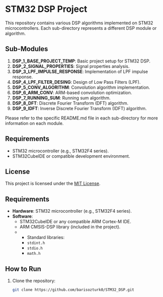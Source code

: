 # STM32 DSP Project

This repository contains various DSP algorithms implemented on STM32 microcontrollers. Each sub-directory represents a different DSP module or algorithm.

## Sub-Modules
1. **DSP_1_BASE_PROJECT_TEMP**: Basic project setup for STM32 DSP.
2. **DSP_2_SIGNAL_PROPERTIES**: Signal properties analysis.
3. **DSP_3_LPF_IMPULSE_RESPONSE**: Implementation of LPF impulse response.
4. **DSP_4_LPF_FILTER_DESING**: Design of Low Pass Filters (LPF).
5. **DSP_5_CONV_ALGORITHM**: Convolution algorithm implementation.
6. **DSP_6_ARM_CONV**: ARM-based convolution optimization.
7. **DSP_7_RUNNING_SUM**: Running sum algorithm.
8. **DSP_8_DFT**: Discrete Fourier Transform (DFT) algorithm.
9. **DSP_9_IDFT**: Inverse Discrete Fourier Transform (IDFT) algorithm.

Please refer to the specific README.md file in each sub-directory for more information on each module.

## Requirements
- STM32 microcontroller (e.g., STM32F4 series).
- STM32CubeIDE or compatible development environment.

## License
This project is licensed under the [MIT License](LICENSE).


## Requirements
- **Hardware**: STM32 microcontroller (e.g., STM32F4 series).
- **Software**: 
  - STM32CubeIDE or any compatible ARM Cortex-M IDE.
  - ARM CMSIS-DSP library (included in the project).
  - - Standard libraries:
    - `stdint.h`
    - `stdio.h`
    - `math.h`

## How to Run
1. Clone the repository:
   ```bash
   git clone https://github.com/barisozturk0/STM32_DSP.git
